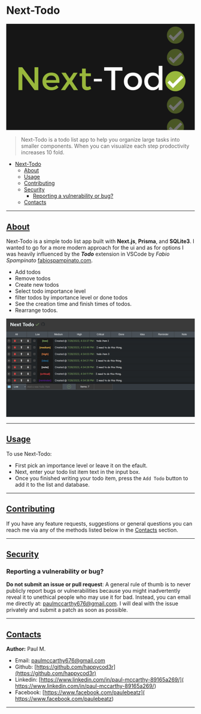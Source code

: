 # Next-Todo

![Next-Todo](./next-todo.png)

> Next-Todo is a todo list app to help you organize large tasks into smaller components. When you can visualize each step prodoctivity increases 10 fold.

- [Next-Todo](#next-todo)
  - [About](#about)
  - [Usage](#usage)
  - [Contributing](#contributing)
  - [Security](#security)
    - [Reporting a vulnerability or bug?](#reporting-a-vulnerability-or-bug)
  - [Contacts](#contacts)

---

## [About](#about)

Next-Todo is a simple todo list app built with **Next.js**, **Prisma**, and **SQLite3**. I wanted to go for a more modern approach for the ui and as for options I was heavily influenced by the ***Todo*** extension in VSCode by *Fabio Spampinato* [fabiospampinato.com](https://fabiospampinato.com).

- Add todos
- Remove todos
- Create new todos
- Select todo importance level
- filter todos by importance level or done todos
- See the creation time and finish times of todos.
- Rearrange todos.

![NextTodo Example](./next-todo-example.gif)

---

## [Usage](#usage)

To use Next-Todo:

- First pick an importance level or leave it on the efault.
- Next, enter your todo list item text in the input box.
- Once you finished writing your todo item, press the `Add Todo` button to add it to the list and database.

---

## [Contributing](#contributing)

If you have any feature requests, suggestions or general questions you can reach me via any of the methods listed below in the [Contacts](#contacts) section.

---

## [Security](#security)

### Reporting a vulnerability or bug?

**Do not submit an issue or pull request**: A general rule of thumb is to never publicly report bugs or vulnerabilities because you might inadvertently reveal it to unethical people who may use it for bad. Instead, you can email me directly at: [paulmccarthy676@gmail.com](mailto:paulmccarthy676@gmail.com). I will deal with the issue privately and submit a patch as soon as possible.

---

## [Contacts](#contacts)

**Author:** Paul M.

* Email: [paulmccarthy676@gmail.com](mailto:paulmccarthy676@gmail.com)
* Github: [https://github.com/happycod3r](https://github.com/happycod3r)
* Linkedin: [https://www.linkedin.com/in/paul-mccarthy-89165a269/]( https://www.linkedin.com/in/paul-mccarthy-89165a269/)
* Facebook: [https://www.facebook.com/paulebeatz]( https://www.facebook.com/paulebeatz)

---
